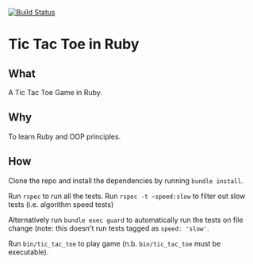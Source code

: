 [![Build Status](https://travis-ci.org/matthewglover/ruby_tic_tac_toe.svg)](https://travis-ci.org/matthewglover/ruby_tic_tac_toe)

# Tic Tac Toe in Ruby

## What

A Tic Tac Toe Game in Ruby.

## Why

To learn Ruby and OOP principles.

## How

Clone the repo and install the dependencies by running `bundle install`.

Run `rspec` to run all the tests. Run `rspec -t ~speed:slow` to filter out slow tests 
(i.e. algorithm speed tests) 

Alternatively run `bundle exec guard` to automatically run the tests on file change (note: this
doesn't run tests tagged as `speed: 'slow'`.

Run `bin/tic_tac_toe` to play game (n.b. `bin/tic_tac_toe` must be executable).
